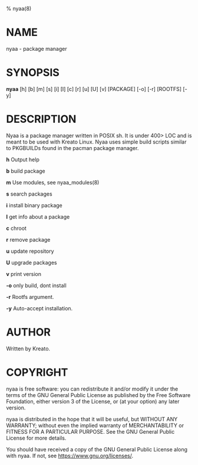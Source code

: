% nyaa(8)

# NAME
nyaa - package manager

# SYNOPSIS
**nyaa** [h] [b] [m] [s] [i] [I] [c] [r] [u] [U] [v] [PACKAGE] [-o] [-r] [ROOTFS] [-y]

# DESCRIPTION
Nyaa is a package manager written in POSIX sh. It is under 400> LOC and is meant to be used with Kreato Linux.
Nyaa uses simple build scripts similar to PKGBUILDs found in the pacman package manager.

**h**
    Output help

**b**
    build package

**m**
    Use modules, see nyaa_modules(8)

**s**
    search packages

**i**
    install binary package

**I**
    get info about a package

**c**
    chroot

**r** 
    remove package

**u**
    update repository

**U**
    upgrade packages

**v**
    print version

**-o**
    only build, dont install

**-r**
    Rootfs argument.

**-y**
    Auto-accept installation.

# AUTHOR
Written by Kreato.

# COPYRIGHT
nyaa is free software: you can redistribute it and/or modify
it under the terms of the GNU General Public License as published by
the Free Software Foundation, either version 3 of the License, or
(at your option) any later version.

nyaa is distributed in the hope that it will be useful,
but WITHOUT ANY WARRANTY; without even the implied warranty of
MERCHANTABILITY or FITNESS FOR A PARTICULAR PURPOSE.  See the
GNU General Public License for more details.

You should have received a copy of the GNU General Public License
along with nyaa.  If not, see <https://www.gnu.org/licenses/>.
